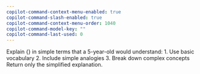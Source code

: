 ```yaml
---
copilot-command-context-menu-enabled: true
copilot-command-slash-enabled: true
copilot-command-context-menu-order: 1040
copilot-command-model-key: ""
copilot-command-last-used: 0
---
```

Explain {} in simple terms that a 5-year-old would understand:
    1. Use basic vocabulary
    2. Include simple analogies
    3. Break down complex concepts
    Return only the simplified explanation.
